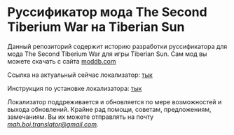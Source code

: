 # Руссификатор мода The Second Tiberium War на Tiberian Sun

Данный репозиторий содержит историю разработки руссификатора для мода The Second Tiberium War для игры Tiberian Sun. Сам мод вы можете скачать с сайта [moddb.com](https://www.moddb.com/mods/the-second-tiberium-war) 

Ссылка на актуальный сейчас локализатор: [тык](https://github.com/MahBoiTranslator/TheSecondTiberiumWarRu/archive/v2.41-02.zip)

Инструкция по установке локализатора: [тык](https://github.com/MahBoiTranslator/TheSecondTiberiumWarRu/tree/TSTW_2.42_RU#описание-установки)

Локализатор поддреживается и обновляется по мере возможностей и выхода обновлений. Крайне рад помощи, советам, предложениям, замечаниям. Вы их можете отправлять на почту *mah.boi.translator@gmail.com*.
